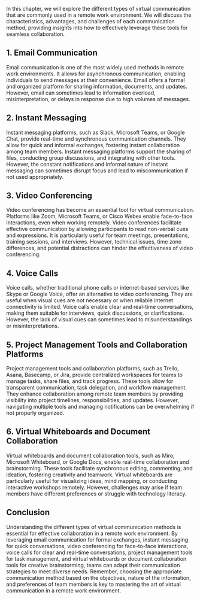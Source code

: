 
In this chapter, we will explore the different types of virtual communication that are commonly used in a remote work environment. We will discuss the characteristics, advantages, and challenges of each communication method, providing insights into how to effectively leverage these tools for seamless collaboration.

## 1\. Email Communication

Email communication is one of the most widely used methods in remote work environments. It allows for asynchronous communication, enabling individuals to send messages at their convenience. Email offers a formal and organized platform for sharing information, documents, and updates. However, email can sometimes lead to information overload, misinterpretation, or delays in response due to high volumes of messages.

## 2\. Instant Messaging

Instant messaging platforms, such as Slack, Microsoft Teams, or Google Chat, provide real-time and synchronous communication channels. They allow for quick and informal exchanges, fostering instant collaboration among team members. Instant messaging platforms support the sharing of files, conducting group discussions, and integrating with other tools. However, the constant notifications and informal nature of instant messaging can sometimes disrupt focus and lead to miscommunication if not used appropriately.

## 3\. Video Conferencing

Video conferencing has become an essential tool for virtual communication. Platforms like Zoom, Microsoft Teams, or Cisco Webex enable face-to-face interactions, even when working remotely. Video conferences facilitate effective communication by allowing participants to read non-verbal cues and expressions. It is particularly useful for team meetings, presentations, training sessions, and interviews. However, technical issues, time zone differences, and potential distractions can hinder the effectiveness of video conferencing.

## 4\. Voice Calls

Voice calls, whether traditional phone calls or internet-based services like Skype or Google Voice, offer an alternative to video conferencing. They are useful when visual cues are not necessary or when reliable internet connectivity is limited. Voice calls enable clear and real-time conversations, making them suitable for interviews, quick discussions, or clarifications. However, the lack of visual cues can sometimes lead to misunderstandings or misinterpretations.

## 5\. Project Management Tools and Collaboration Platforms

Project management tools and collaboration platforms, such as Trello, Asana, Basecamp, or Jira, provide centralized workspaces for teams to manage tasks, share files, and track progress. These tools allow for transparent communication, task delegation, and workflow management. They enhance collaboration among remote team members by providing visibility into project timelines, responsibilities, and updates. However, navigating multiple tools and managing notifications can be overwhelming if not properly organized.

## 6\. Virtual Whiteboards and Document Collaboration

Virtual whiteboards and document collaboration tools, such as Miro, Microsoft Whiteboard, or Google Docs, enable real-time collaboration and brainstorming. These tools facilitate synchronous editing, commenting, and ideation, fostering creativity and teamwork. Virtual whiteboards are particularly useful for visualizing ideas, mind mapping, or conducting interactive workshops remotely. However, challenges may arise if team members have different preferences or struggle with technology literacy.

## Conclusion

Understanding the different types of virtual communication methods is essential for effective collaboration in a remote work environment. By leveraging email communication for formal exchanges, instant messaging for quick conversations, video conferencing for face-to-face interactions, voice calls for clear and real-time conversations, project management tools for task management, and virtual whiteboards or document collaboration tools for creative brainstorming, teams can adapt their communication strategies to meet diverse needs. Remember, choosing the appropriate communication method based on the objectives, nature of the information, and preferences of team members is key to mastering the art of virtual communication in a remote work environment.
